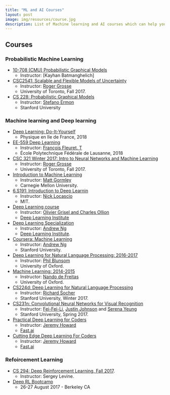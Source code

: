 ```yaml
---
title: "ML and AI Courses"
layout: post
image: img/resources/course.jpg
description: List of Machine learning and AI courses which can help you learn and understand important concepts in the field of machine learning.
---
```


## Courses

### Probabilistic Machine Learning
- [10-708 (CMU) Probabilistic Graphical Models](https://kayhan.dbmi.pitt.edu/node/38)
  - Instructor: [Kayhan Batmanghelich]
- [CSC2541: Scalable and Flexible Models of Uncertainty](https://csc2541-f17.github.io/)
  - Instructor: [Roger Grosse](http://www.cs.toronto.edu/~rgrosse/)
  - University of Toronto, Fall 2017.
- [CS 228: Probabilistic Graphical Models](http://kuleshov.github.io/cs228-notes/)
  - Instructor: [Stefano Ermon](http://cs.stanford.edu/~ermon/)
  - Stanford University

### Machine learning and Deep learning
- [Deep Learning: Do-It-Yourself](http://www.di.ens.fr/~lelarge/dldiy/#section-instructors)
   - Physique en Ile de France, 2018
- [EE-559 Deep Learning](https://documents.epfl.ch/users/f/fl/fleuret/www/dlc/#course-10)
  - Instructor: [François Fleuret. T](http://www.idiap.ch/~fleuret/)
  - École Polytechnique Fédérale de Lausanne, 2018
- [CSC 321 Winter 2017: Intro to Neural Networks and Machine Learning](http://www.cs.toronto.edu/~rgrosse/courses/csc321_2017/)
  - Instructor: [Roger Grosse](http://www.cs.toronto.edu/~rgrosse/)
  - University of Toronto, Fall 2017.
- [Introduction to Machine Learning](http://www.cs.cmu.edu/~mgormley/courses/10601-s17/schedule.html)
  - Instructor: [Matt Gormley](http://www.cs.cmu.edu/~mgormley/)
  - Carnegie Mellon University.
- [6.S191: Introduction to Deep Learnin](http://introtodeeplearning.com/index.html)
  - Instructor: [Nick Locascio]()
  - MIT.
- [Deep Learning course](https://m2dsupsdlclass.github.io/lectures-labs/)
  - Instructor: [ Olivier Grisel and Charles Ollion]()
  - [Deep Learning Institute](https://datascience-x-master-paris-saclay.fr/)
- [Deep Learning Specialization](https://www.coursera.org/specializations/deep-learning)
  - Instructor: [Andrew Ng](http://www.andrewng.org/)
  - [Deep Learning Institute](https://www.deeplearning.ai/).
- [Coursera: Machine Learning](https://www.coursera.org/learn/machine-learning?utm_source=gg&utm_medium=sem&campaignid=693373197&adgroupid=36745103515&device=c&keyword=andrew%20ng%20machine%20learning&matchtype=e&network=g&devicemodel=&adpostion=1t1&creativeid=156061453588&hide_mobile_promo&gclid=Cj0KCQjwpMLOBRC9ARIsAPiGeZBKNFc-u_fgHX0BtijPUnTtuQtF5tD0bO4gYnR7Kki42CYmQWOpTwEaAldPEALw_wcB)
  - Instructor: [Andrew Ng](http://www.andrewng.org/)
  - Stanford University.
- [Deep Learning for Natural Language Processing:  2016-2017](http://www.cs.ox.ac.uk/teaching/courses/2016-2017/dl/)
  - Instructor: [Phil Blunsom](http://www.cs.ox.ac.uk/people/phil.blunsom/)
  - University of Oxford.
- [Machine Learning: 2014-2015](https://www.cs.ox.ac.uk/people/nando.defreitas/machinelearning/)
  - Instructor: [Nando de Freitas](http://www.cs.ox.ac.uk/people/nando.defreitas/)
  - University of Oxford.
- [CS224d: Deep Learning for Natural Language Processing](http://cs224d.stanford.edu/)
  - Instructor: [Richard Socher](http://www.socher.org/)
  - Stanford University, Winter 2017.
- [CS231n: Convolutional Neural Networks for Visual Recognition](http://cs231n.stanford.edu/)
   - Instructor: [Fei-Fei-Li](http://www.cs.toronto.edu/~rgrosse/), [Justin Johnson](http://cs.stanford.edu/people/jcjohns/) and [Serena Yeung](http://ai.stanford.edu/~syyeung/)
   - Stanford University, Spring 2017.
- [Practical Deep Learning for Coders](http://course.fast.ai/)
   - Instructor: [Jeremy Howard]()
   - [Fast.ai](http://www.fast.ai/)
- [Cutting Edge Deep Learning For Coders](http://course.fast.ai/part2.html)
   - Instructor: [Jeremy Howard]()
   - [Fast.ai](http://www.fast.ai/)

### Refoircement Learning
- [CS 294: Deep Reinforcement Learning, Fall 2017](http://rll.berkeley.edu/deeprlcourse/).
  - Instructor: Sergey Levine.
- [Deep RL Bootcamp](https://sites.google.com/view/deep-rl-bootcamp/lectures)
   - 26-27 August 2017 - Berkeley CA

